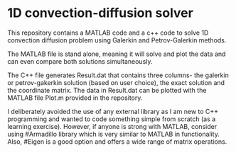 # 1D convection-diffusion solver

This repository contains a MATLAB code and a c++ code to solve 1D convection diffusion problem using Galerkin and Petrov-Galerkin methods.

The MATLAB file is stand alone, meaning it will solve and plot the data and can even compare both solutions simultaneously.

The C++ file generates Result.dat that contains three columns- the galerkin or petrov-gakerkin solution (based on user choice), the exact solution and the coordinate matrix. The data in Result.dat can be plotted with the MATLAB file Plot.m provided in the 
repository.

I deliberately avoided the use of any external library as I am new to C++ programming and wanted to code something simple from scratch (as a learning exercise). However, if anyone is strong with MATLAB, consider using #Armadillo library which is very similar to MATLAB in functionality. Also, #Eigen is a good option and offers a wide range of matrix operations.


